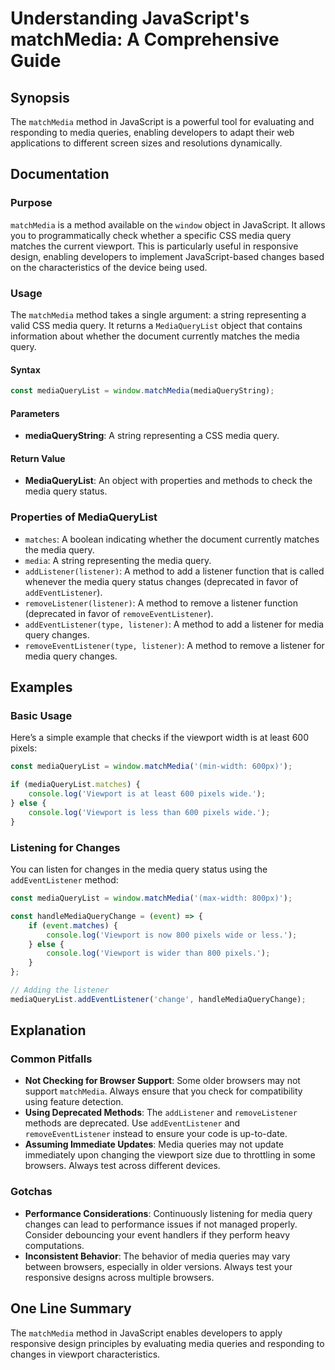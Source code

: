 <!--
Meta Description: # Understanding JavaScript's matchMedia: A Comprehensive Guide ## Synopsis The `matchMedia` method in JavaScript is a powerful tool for evaluating and...
Meta Keywords: media, query, matchmedia, method, listener
-->

# Understanding JavaScript's matchMedia: A Comprehensive Guide

## Synopsis
The `matchMedia` method in JavaScript is a powerful tool for evaluating and responding to media queries, enabling developers to adapt their web applications to different screen sizes and resolutions dynamically.

## Documentation

### Purpose
`matchMedia` is a method available on the `window` object in JavaScript. It allows you to programmatically check whether a specific CSS media query matches the current viewport. This is particularly useful in responsive design, enabling developers to implement JavaScript-based changes based on the characteristics of the device being used.

### Usage
The `matchMedia` method takes a single argument: a string representing a valid CSS media query. It returns a `MediaQueryList` object that contains information about whether the document currently matches the media query.

#### Syntax
```javascript
const mediaQueryList = window.matchMedia(mediaQueryString);
```

#### Parameters
- **mediaQueryString**: A string representing a CSS media query.

#### Return Value
- **MediaQueryList**: An object with properties and methods to check the media query status.

### Properties of MediaQueryList
- `matches`: A boolean indicating whether the document currently matches the media query.
- `media`: A string representing the media query.
- `addListener(listener)`: A method to add a listener function that is called whenever the media query status changes (deprecated in favor of `addEventListener`).
- `removeListener(listener)`: A method to remove a listener function (deprecated in favor of `removeEventListener`).
- `addEventListener(type, listener)`: A method to add a listener for media query changes.
- `removeEventListener(type, listener)`: A method to remove a listener for media query changes.

## Examples

### Basic Usage
Here’s a simple example that checks if the viewport width is at least 600 pixels:

```javascript
const mediaQueryList = window.matchMedia('(min-width: 600px)');

if (mediaQueryList.matches) {
    console.log('Viewport is at least 600 pixels wide.');
} else {
    console.log('Viewport is less than 600 pixels wide.');
}
```

### Listening for Changes
You can listen for changes in the media query status using the `addEventListener` method:

```javascript
const mediaQueryList = window.matchMedia('(max-width: 800px)');

const handleMediaQueryChange = (event) => {
    if (event.matches) {
        console.log('Viewport is now 800 pixels wide or less.');
    } else {
        console.log('Viewport is wider than 800 pixels.');
    }
};

// Adding the listener
mediaQueryList.addEventListener('change', handleMediaQueryChange);
```

## Explanation

### Common Pitfalls
- **Not Checking for Browser Support**: Some older browsers may not support `matchMedia`. Always ensure that you check for compatibility using feature detection.
- **Using Deprecated Methods**: The `addListener` and `removeListener` methods are deprecated. Use `addEventListener` and `removeEventListener` instead to ensure your code is up-to-date.
- **Assuming Immediate Updates**: Media queries may not update immediately upon changing the viewport size due to throttling in some browsers. Always test across different devices.

### Gotchas
- **Performance Considerations**: Continuously listening for media query changes can lead to performance issues if not managed properly. Consider debouncing your event handlers if they perform heavy computations.
- **Inconsistent Behavior**: The behavior of media queries may vary between browsers, especially in older versions. Always test your responsive designs across multiple browsers.

## One Line Summary
The `matchMedia` method in JavaScript enables developers to apply responsive design principles by evaluating media queries and responding to changes in viewport characteristics.